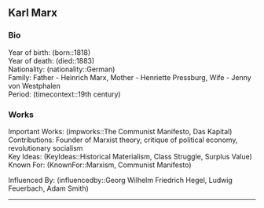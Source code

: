 ## Karl Marx

### Bio
Year of birth: (born::1818)  
Year of death: (died::1883)  
Nationality: (nationality::German)  
Family: Father - Heinrich Marx, Mother - Henriette Pressburg, Wife - Jenny von Westphalen  
Period: (timecontext::19th century)  

### Works
Important Works: (impworks::The Communist Manifesto, Das Kapital)  
Contributions: Founder of Marxist theory, critique of political economy, revolutionary socialism  
Key Ideas: (KeyIdeas::Historical Materialism, Class Struggle, Surplus Value)  
Known For: (KnownFor::Marxism, Communist Manifesto)  

Influenced By: (influencedby::Georg Wilhelm Friedrich Hegel, Ludwig Feuerbach, Adam Smith)

---